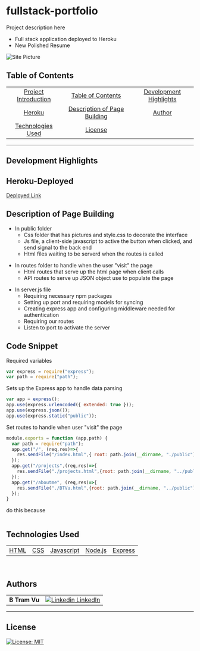 # fullstack-portfolio

Project description here
* Full stack application deployed to Heroku
* New Polished Resume 

![Site Picture]()  

## Table of Contents 

| |||
|:-:|:-:|:-:|
|[Project Introduction](#full-stack) | [Table of Contents](#table-of-contents)| [Development Highlights](development-highlights)
|[Heroku](#heroku-deployed) | [Description of Page Building](#Description-of-Page-Building)| [Author](#author) 
| [Technologies Used](#Technologies-Used) | [License](#License)

---

## Development Highlights


## Heroku-Deployed

[Deployed Link]()

## Description of Page Building 
* In public folder
   <ul> 
  <li> Css folder that has pictures and style.css to decorate the interface
  <li> Js file, a client-side javascript to active the button when clicked, and send signal to the back end
  <li> Html files waiting to be serverd when the routes is called 
  </li>
  </ul>

- In routes folder to handle when the user "visit" the page
  <ul> 
  <li> Html routes that serve up the html page when client calls
  <li> API routes to serve up JSON object use to populate the page 
  </li>
  </ul>



* In server.js file
   <ul> 
  <li> Requiring necessary npm packages
  <li> Setting up port and requiring models for syncing
  <li> Creating express app and configuring middleware needed for authentication
  <li> Requiring our routes
  <li> Listen to port to activate the server 
  </li>
  </ul>




## Code Snippet

Required variables 
``` Javascript
var express = require("express");
var path = require("path");
```

Sets up the Express app to handle data parsing
``` Javascript
var app = express();
app.use(express.urlencoded({ extended: true }));
app.use(express.json());
app.use(express.static("public"));
```

Set routes to handle when user "visit" the page 
``` Javascript
module.exports = function (app,path) {
  var path = require("path");
  app.get("/", (req,res)=>{
    res.sendFile("/index.html",{ root: path.join(__dirname, "./public") })
  });
  app.get("/projects",(req,res)=>{
    res.sendFile("./projects.html",{root: path.join(__dirname, "../public")})
  });
  app.get("/aboutme", (req,res)=>{
    res.sendFile("./BTVu.html",{root: path.join(__dirname, "../public")})
  });
}
```

do this because 
``` Javascript 

```

## Technologies Used

||||||
|:-:|:-:|:-:|:-:|:-:|
|[HTML](https://developer.mozilla.org/en-US/docs/Web/HTML) | [CSS](https://developer.mozilla.org/en-US/docs/Web/CSS) | [Javascript](https://developer.mozilla.org/en-US/docs/Web/JavaScript) |[Node.js](https://nodejs.org/en/) |[Express](https://expressjs.com/)| [Heroku](https://heroku.com/) | [GitHub](https://github.com/)

<br>

## Authors

| | |
| --- | --- |
|**B Tram Vu**|[![Linkedin](https://i.stack.imgur.com/gVE0j.png) LinkedIn](https://www.linkedin.com/in/b-tram-vu-866250121/) | [![GitHub](https://i.stack.imgur.com/tskMh.png) GitHub](https://github.com/vubao2303) | [![Portfolio](https://i.stack.imgur.com/gVE0j.png) Portfolio](https://www.linkedin.com/in/b-tram-vu-866250121/)


---

## License

[![License: MIT](https://img.shields.io/badge/License-MIT-yellow.svg)](https://opensource.org/licenses/MIT)
